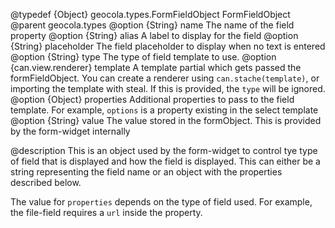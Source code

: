 @typedef {Object} geocola.types.FormFieldObject FormFieldObject
@parent geocola.types
@option {String} name The name of the field property
@option {String} alias A label to display for the field
@option {String} placeholder The field placeholder to display when no text is entered
@option {String} type The type of field template to use.
@option {can.view.renderer} template A template partial which gets passed the formFieldObject. You can create a renderer using `can.stache(template)`, or importing the template with steal. If this is provided, the `type` will be ignored.
@option {Object} properties Additional properties to pass to the field template. For example, `options` is a property existing in the select template
@option {String} value The value stored in the formObject. This is provided by the form-widget internally

@description
This is an object used by the form-widget to control tye type of field that is displayed and how the field is displayed. This can either be a string representing the field name or an object with the properties described below.

The value for `properties` depends on the type of field used. For example, the file-field requires a `url` inside the property.
